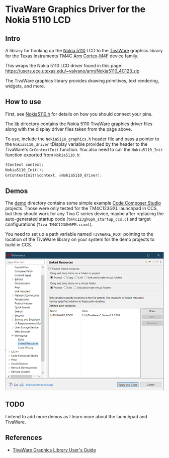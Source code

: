 # TivaWare Graphics Driver for the Nokia 5110 LCD

## Intro
A library for hooking up the [Nokia 5110](https://en.wikipedia.org/wiki/Nokia_5110) LCD
to the [TivaWare](https://www.ti.com/tool/SW-TM4C) graphics library
for the Texas Instruments TM4C [Arm Cortex-M4F](https://en.wikipedia.org/wiki/ARM_Cortex-M) device family.

This wraps the Nokia 5110 LCD driver found in this page: https://users.ece.utexas.edu/~valvano/arm/Nokia5110_4C123.zip

The TivaWare graphics library provides drawing primitives, text rendering, widgets, and more.

## How to use

First, see [Nokia5110.h](lib/Nokia5110.h) for details on how you should connect your pins.

The [lib](libs/) directory contains the Nokia 5110 TivaWare graphics driver files along with the display driver files taken from the page above.

To use, include the `Nokia5110_graphics.h` header file and pass a pointer to the `Nokia5110_driver` tDisplay variable
provided by the header to the TivaWare's `GrContextInit` function. You also need to call the `Nokia5110_Init` function exported from `Nokia5110.h`:

```c
tContext context;
Nokia5110_Init();
GrContextInit(&context, &Nokia5110_driver);
```

## Demos

The [demo](demo/) directory contains some simple example [Code Composer Studio](https://www.ti.com/tool/CCSTUDIO) projects.
Those were only tested for the TM4C123GXL launchpad in CCS, but they should work for any Tiva C series device,
maybe after replacing the auto-generated startup code (`tm4c123gh6pm_startup_ccs.c`) and target configurations (`Tiva TM4C123GH6PM.ccxml`).

You need to set up a path variable named `TIVAWARE_ROOT` pointing to the location of the TivaWare library on your system for the demo projects to build in CCS.

![](images/ccs-linked-resources-vars.png)

## TODO

I intend to add more demos as I learn more about the launchpad and TivaWare.

## References

- [TivaWare Graphics Library User's Guide](https://www.ti.com/lit/pdf/SPMU300E)
